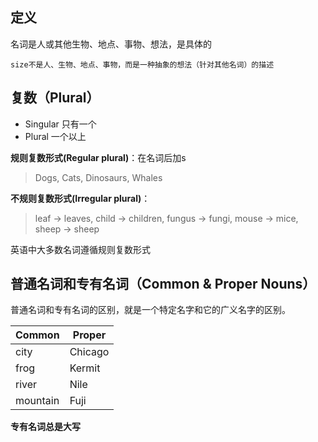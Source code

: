 ## 定义

名词是人或其他生物、地点、事物、想法，是具体的
```
size不是人、生物、地点、事物，而是一种抽象的想法（针对其他名词）的描述
```

## 复数（Plural）
- Singular 只有一个
- Plural 一个以上

**规则复数形式(Regular plural)**：在名词后加s
> Dogs, Cats, Dinosaurs, Whales

**不规则复数形式(Irregular plural)**：
> leaf -> leaves, child -> children, fungus -> fungi, mouse -> mice, sheep -> sheep

英语中大多数名词遵循规则复数形式

## 普通名词和专有名词（Common & Proper Nouns）
普通名词和专有名词的区别，就是一个特定名字和它的广义名字的区别。

Common | Proper
-|-
city | Chicago
frog | Kermit
river | Nile
mountain | Fuji

**专有名词总是大写**

